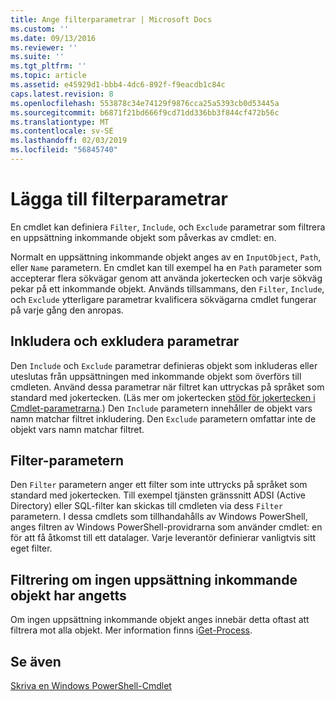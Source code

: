 ```yaml
---
title: Ange filterparametrar | Microsoft Docs
ms.custom: ''
ms.date: 09/13/2016
ms.reviewer: ''
ms.suite: ''
ms.tgt_pltfrm: ''
ms.topic: article
ms.assetid: e45929d1-bbb4-4dc6-892f-f9eacdb1c84c
caps.latest.revision: 8
ms.openlocfilehash: 553878c34e74129f9876cca25a5393cb0d53445a
ms.sourcegitcommit: b6871f21bd666f9cd71dd336bb3f844cf472b56c
ms.translationtype: MT
ms.contentlocale: sv-SE
ms.lasthandoff: 02/03/2019
ms.locfileid: "56845740"
---
```

# <a name="input-filter-parameters"></a>Lägga till filterparametrar

En cmdlet kan definiera `Filter`, `Include`, och `Exclude` parametrar som filtrera en uppsättning inkommande objekt som påverkas av cmdlet: en.

Normalt en uppsättning inkommande objekt anges av en `InputObject`, `Path`, eller `Name` parametern. En cmdlet kan till exempel ha en `Path` parameter som accepterar flera sökvägar genom att använda jokertecken och varje sökväg pekar på ett inkommande objekt. Används tillsammans, den `Filter`, `Include`, och `Exclude` ytterligare parametrar kvalificera sökvägarna cmdlet fungerar på varje gång den anropas.

## <a name="include-and-exclude-parameters"></a>Inkludera och exkludera parametrar

Den `Include` och `Exclude` parametrar definieras objekt som inkluderas eller uteslutas från uppsättningen med inkommande objekt som överförs till cmdleten. Använd dessa parametrar när filtret kan uttryckas på språket som standard med jokertecken. (Läs mer om jokertecken [stöd för jokertecken i Cmdlet-parametrarna](./supporting-wildcard-characters-in-cmdlet-parameters.md).) Den `Include` parametern innehåller de objekt vars namn matchar filtret inkludering. Den `Exclude` parametern omfattar inte de objekt vars namn matchar filtret.

## <a name="filter-parameter"></a>Filter-parametern

Den `Filter` parametern anger ett filter som inte uttrycks på språket som standard med jokertecken. Till exempel tjänsten gränssnitt ADSI (Active Directory) eller SQL-filter kan skickas till cmdleten via dess `Filter` parametern. I dessa cmdlets som tillhandahålls av Windows PowerShell, anges filtren av Windows PowerShell-providrarna som använder cmdlet: en för att få åtkomst till ett datalager. Varje leverantör definierar vanligtvis sitt eget filter.

## <a name="filtering-if-no-set-of-input-objects-is-specified"></a>Filtrering om ingen uppsättning inkommande objekt har angetts

Om ingen uppsättning inkommande objekt anges innebär detta oftast att filtrera mot alla objekt. Mer information finns i[Get-Process](/powershell/module/Microsoft.PowerShell.Management/Get-Process).

## <a name="see-also"></a>Se även

[Skriva en Windows PowerShell-Cmdlet](./writing-a-windows-powershell-cmdlet.md)